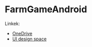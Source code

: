# FarmGameAndroid

Linkek:
- [OneDrive](https://bmeedu-my.sharepoint.com/personal/patrik_csikos_edu_bme_hu/_layouts/15/onedrive.aspx?id=%2Fpersonal%2Fpatrik%5Fcsikos%5Fedu%5Fbme%5Fhu%2FDocuments%2FSzoftver%20architekt%C3%BAr%C3%A1k%20HF&ga=1&OR=Teams%2DHL&CT=1730290505621&clickparams=eyJBcHBOYW1lIjoiVGVhbXMtRGVza3RvcCIsIkFwcFZlcnNpb24iOiI0OS8yNDEwMDMyNDkxNiIsIkhhc0ZlZGVyYXRlZFVzZXIiOmZhbHNlfQ%3D%3D)
- [UI design space](https://www.canva.com/design/DAGVC7pl1HQ/salsSK82g8LvUUwatbojgw/edit?utm_content=DAGVC7pl1HQ&utm_campaign=designshare&utm_medium=link2&utm_source=sharebutton)
